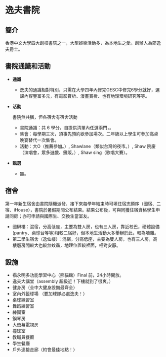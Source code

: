 # 逸夫書院

## 簡介

香港中文大學四大創校書院之一，大型娛樂活動多，為本地生之愛。創辦人為邵逸夫爵士。

## 書院通識和活動

* **通識**
  * 逸夫的通識相對特別，只需在大學四年內修完GESC中修完6學分就好，選課內容豐富多元，有電影賞析、漫畫賞析、也有地理環境研究等等。
* **活動**

  書院無共膳，但各宿舍有宿舍活動

  * 書院通識：共 6 學分，自提供清單內任選兩門，。
  * 集會：每學期三次，須事先預約欲參加場次。二年級以上學生可參加高桌晚宴替代一次集會。
  * 活動：大O（推薦參加。）, Shawlane（類似台灣的夜市。）, Shaw 院慶（演唱會，眾多遊戲、攤販。）, Shaw sing（歌唱大賽）。

* **甄選**
  * 無。

## 宿舍

第一年新生宿舍由書院隨機派發，接下來每學年結束時可填住宿志願序（國宿、二宿、iHouse），書院於暑假期間公布結果。結果公布後，可與同獲住宿資格學生申請同房；亦可申請與國際生、交換生當室友。

* 國楙樓：混宿，分高低座，主要為雙人房，也有三人房，靠近校巴，硬體設備\(pantry、桌球台等等\)相較二宿好，但本地生活動大多舉辦於此，較為嘈雜。
* 第二學生宿舍（逸仙樓）：混宿，分高低座，主要為雙人房，也有三人房，高樓層房間較大也較無蚊蟲，地理位置較裡面，相對安靜。

## 設施

* 禢永明多功能學習中心（熊貓館）Final 前，24小時開放。
* 逸夫大講堂（assembly 超級近！下樓就到了很爽。）
* 健身房（全中大健身設備最齊全）
* 室內外籃球場 （要加球隊必選逸夫！）
* 桌球練習室
* 舞蹈練習室
* 練團室
* 鋼琴房
* 大螢幕電視房
* 撞球室
* 教職員餐廳
* 學生餐廳
* 戶外連接走廊（約會最佳地點！）

